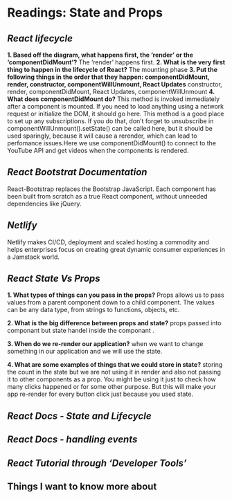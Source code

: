 # Readings: State and Props
## ***React lifecycle***
**1. Based off the diagram, what happens first, the ‘render’ or the ‘componentDidMount’?**
 The ‘render’ happens first.
**2. What is the very first thing to happen in the lifecycle of React?**
 The mounting phase
**3. Put the following things in the order that they happen: componentDidMount, render, constructor, componentWillUnmount, React Updates**
 constructor, render, componentDidMount, React Updates, componentWillUnmount
**4. What does componentDidMount do?**
 This method is invoked immediately after a component is mounted. If you need to load anything using a network request or initialize the DOM, it should go here. This method is a good place to set up any subscriptions. If you do that, don’t forget to unsubscribe in componentWillUnmount().setState() can be called here, but it should be used sparingly, because it will cause a rerender, which can lead to perfomance issues.Here we use componentDidMount() to connect to the YouTube API and get videos when the components is rendered.

## ***React Bootstrat Documentation***
 React-Bootstrap replaces the Bootstrap JavaScript. Each component has been built from scratch as a true React component, without unneeded dependencies like jQuery.

## ***Netlify***
 Netlify makes CI/CD, deployment and scaled hosting a commodity and helps enterprises focus on creating great dynamic consumer experiences in a Jamstack world.

## ***React State Vs Props***
**1. What types of things can you pass in the props?**
 Props allows us to pass values from a parent component down to a child component. The values can be any data type, from strings to functions, objects, etc.

**2. What is the big difference between props and state?**
 props passed into componant but state handel inside the componant .

**3. When do we re-render our application?**
 when we want to change something in our application and we will use the state.

**4. What are some examples of things that we could store in state?**
 storing the count in the state but we are not using it in render and also not passing it to other components as a prop. You might be using it just to check how many clicks happened or for some other purpose. But this will make your app re-render for every button click just because you used state.

## ***React Docs - State and Lifecycle***
## ***React Docs - handling events***
## ***React Tutorial through ‘Developer Tools’***


## Things I want to know more about